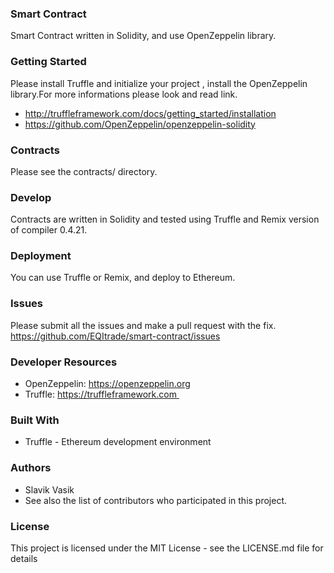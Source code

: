### Smart Contract 
Smart Contract written in Solidity, and use OpenZeppelin library.

### Getting Started
Please install Truffle and initialize your project , install the OpenZeppelin library.For more informations please look and read link.
* http://truffleframework.com/docs/getting_started/installation
* https://github.com/OpenZeppelin/openzeppelin-solidity

### Contracts
Please see the contracts/ directory.

### Develop
Contracts are written in Solidity and tested using Truffle and Remix version of compiler 0.4.21.


### Deployment
You can use Truffle or Remix, and deploy to Ethereum.


### Issues 
Please submit all the issues and make a pull request with the fix.
https://github.com/EQItrade/smart-contract/issues

### Developer Resources
* OpenZeppelin: https://openzeppelin.org
* Truffle: https://truffleframework.com 

### Built With
* Truffle - Ethereum development environment 

### Authors
* Slavik Vasik 
* See also the list of contributors who participated in this project.

### License
This project is licensed under the MIT License - see the LICENSE.md file for details

